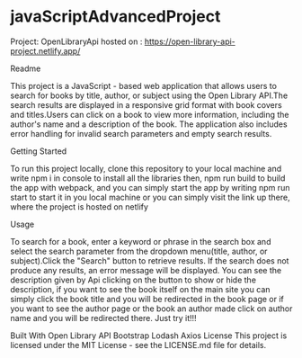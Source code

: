 # javaScriptAdvancedProject
Project: OpenLibraryApi
hosted on : https://open-library-api-project.netlify.app/


Readme

This project is a JavaScript - based web application that allows users to search for books by title, author, or subject using the Open Library API.The search results are displayed in a responsive grid format with book covers and titles.Users can click on a book to view more information, including the author's name and a description of the book. The application also includes error handling for invalid search parameters and empty search results.

Getting Started

To run this project locally, clone this repository to your local machine and write npm i in console to install all the libraries then, npm run build to build the app with webpack, and you can simply start the app by writing npm run start to start it in you local machine or you can simply visit the link up there, where the project is hosted on netlify


  Usage

To search for a book, enter a keyword or phrase in the search box and select the search parameter from the dropdown menu(title, author, or subject).Click the "Search" button to retrieve results.
If the search does not produce any results, an error message will be displayed.
You can see the description given by Api clicking on the button to show or hide the description, if you want to see the book itself on the main site you can simply click the book title and you will be redirected in the book page or if you want to see the author page or the book an author made click on author name and you will be redirected there. Just try it!!!

Built With
Open Library API
Bootstrap
Lodash
Axios
License
This project is licensed under the MIT License - see the LICENSE.md file for details.
